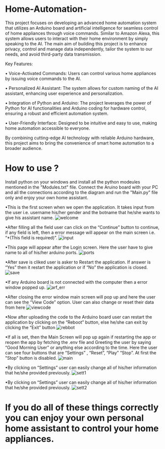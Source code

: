 # Home-Automation-

This project focuses on developing an advanced home automation system that utilizes an Arduino board and artificial intelligence for seamless control of home appliances through voice commands. Similar to Amazon Alexa, this system allows users to interact with their home environment by simply speaking to the AI. The main aim of building this project is to enhance privacy, control and manage data independently, tailor the system to our needs, and avoid third-party data transmission.

Key Features:

  • Voice-Activated Commands: Users can control various home appliances by issuing voice commands to the AI.
  
  • Personalized AI Assistant: The system allows for custom naming of the AI assistant, enhancing user experience and personalization.
  
  • Integration of Python and Arduino: The project leverages the power of Python for AI functionalities and Arduino coding for hardware control, ensuring a robust and efficient automation system.
  
  • User-Friendly Interface: Designed to be intuitive and easy to use, making home automation accessible to everyone.

By combining cutting-edge AI technology with reliable Arduino hardware, this project aims to bring the convenience of smart home automation to a broader audience.


# How to use ?

Install python on your windows and install all the python modeules mentioned in the "Modules.txt" file. Connect the Aruino board with your PC and all the connections according to the diagram and run the "Main.py" file only and enjoy your own home assistant.

•This is the first screen when we open the application. It takes input from the user i.e. username his/her gender and the botname that he/she wants to give his assistant name.
![welcome](https://github.com/user-attachments/assets/66b92d00-6932-498b-8600-271f131da5f4)

•After filling all the field user can click on the “Continue” button to continue, if any field is left, then a error message will appear on the main screen i.e. “*(This field is required)”.
![input](https://github.com/user-attachments/assets/a41b29ef-2e4a-4390-bf24-f39bea43d490)

•This page will appear after the Login screen. Here the user have to give name to all of his/her arduino ports.
![ports](https://github.com/user-attachments/assets/069b50e2-50af-4706-aee9-d9404f35567a)

•After save is cliked user is asker to Restart the application. If answer is “Yes” then it restart the application or if “No” the application is closed.
![save](https://github.com/user-attachments/assets/b5305025-1ea8-40b2-9923-da1342a23656)

•If any Arduino board is not connected with the computer then a error window popped up.
![arf_err](https://github.com/user-attachments/assets/da0d277f-dfa7-4151-9ece-9a9d2951f946)

•After closing the error window main screen will pop up and here the user can see the “View Code” option. User can also change or reset their data from here 
![viewcode](https://github.com/user-attachments/assets/e51d37a2-1a24-4a0e-a3f0-938d412ac666)

•Now after uploading the code to the Arduino board user can restart the application by clicking on the  “Reboot” button, else he/she can exit by clicking the “Exit” button
![rebbot](https://github.com/user-attachments/assets/70ca7387-4a66-4a6a-8706-9dcd5e589496)

•If all is set, then the Main Screen will pop up again if restarting the app or reopen the app by fetching the .env file and Greeting the user by saying “Good Morning User” or anything else according to the time. Here the user can see four buttons that are “Settings” , “Reset”, “Play” “Stop”. At first the "Stop” button is disabled.
![main](https://github.com/user-attachments/assets/1cda5c53-fdb1-426c-94d9-7d6c9c431984)

•By clicking on “Settings” user can easily change all of his/her information that he/she provided previously.
![sett1](https://github.com/user-attachments/assets/cbc0be1f-f2c5-4c6f-87f0-ba6172428df8)

•By clicking on “Settings” user can easily change all of his/her information that he/she provided previously.
![sett2](https://github.com/user-attachments/assets/4d129445-b991-48de-8a74-fb0c99e48982)

# If you do all of these things correctly you can enjoy your own personal home assistant to control your home appliances.
